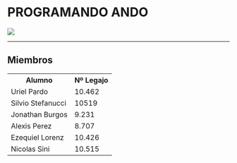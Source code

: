 <h1>PROGRAMANDO ANDO</h1>
<img src="https://github.com/CodeStrong2023/Programando-Ando-Segundo-Semestre/assets/132927111/3e87a0d4-4fab-4aab-a46e-61299e8615a5">
<hr>
<h2>Miembros</h2>

<table>
  <tr>
    <th>Alumno</th>
    <th>Nº Legajo</th>
  </tr>
  <tr>
    <td>Uriel Pardo</td>
    <td>10.462</td>
  </tr>
  <tr>
    <td>Silvio Stefanucci</td>
    <td>10519</td>
  </tr>
  <tr>
    <td>Jonathan Burgos</td>
    <td>9.231</td>
  </tr>
  <tr>
    <td>Alexis Perez</td>
    <td>8.707</td>
  </tr>
  <tr>
    <td>Ezequiel Lorenz</td>
    <td>10.426</td>
  </tr>
   <tr>
    <td>Nicolas Sini</td>
    <td>10.515</td>
   </tr> 

